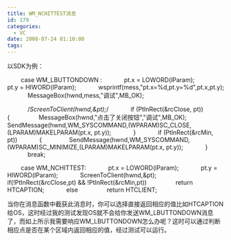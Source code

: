 ```yaml
---
title: WM_NCHITTEST消息
id: 179
categories:
  - VC
date: 2008-07-24 01:10:00
tags:
---
```


    

以SDK为例：

&nbsp;&nbsp;&nbsp;&nbsp;&nbsp;&nbsp;&nbsp; case WM_LBUTTONDOWN :
&nbsp;&nbsp;&nbsp;&nbsp;&nbsp;&nbsp;&nbsp;&nbsp;&nbsp;&nbsp;&nbsp; pt.x = LOWORD(lParam);
&nbsp;&nbsp;&nbsp;&nbsp;&nbsp;&nbsp;&nbsp;&nbsp;&nbsp;&nbsp;&nbsp; pt.y = HIWORD(lParam);
&nbsp;&nbsp;&nbsp;&nbsp;&nbsp;&nbsp;&nbsp;&nbsp;&nbsp;&nbsp;&nbsp; wsprintf(mess,"pt.x=%d,pt.y=%d",pt.x,pt.y);
&nbsp;&nbsp;&nbsp;&nbsp;&nbsp;&nbsp;&nbsp;&nbsp;&nbsp;&nbsp;&nbsp; MessageBox(hwnd,mess,"调试",MB_OK);

&nbsp;&nbsp;&nbsp;&nbsp;&nbsp;&nbsp;&nbsp;&nbsp;&nbsp;&nbsp;&nbsp; /*ScreenToClient(hwnd,&amp;pt);*/
&nbsp;&nbsp;&nbsp;&nbsp;&nbsp;&nbsp;&nbsp;&nbsp;&nbsp;&nbsp;&nbsp; if (PtInRect(&amp;rcClose, pt))
&nbsp;&nbsp;&nbsp;&nbsp;&nbsp;&nbsp;&nbsp;&nbsp;&nbsp;&nbsp;&nbsp; {
&nbsp;&nbsp;&nbsp;&nbsp;&nbsp;&nbsp;&nbsp;&nbsp;&nbsp;&nbsp;&nbsp;&nbsp;&nbsp;&nbsp;&nbsp; MessageBox(hwnd,"点击了关闭按钮","调试",MB_OK);
&nbsp;&nbsp;&nbsp;&nbsp;&nbsp;&nbsp;&nbsp;&nbsp;&nbsp;&nbsp;&nbsp;&nbsp;&nbsp;&nbsp;&nbsp; SendMessage(hwnd,WM_SYSCOMMAND,(WPARAM)SC_CLOSE,(LPARAM)MAKELPARAM(pt.x, pt.y));
&nbsp;&nbsp;&nbsp;&nbsp;&nbsp;&nbsp;&nbsp;&nbsp;&nbsp;&nbsp;&nbsp; }
&nbsp;&nbsp;&nbsp;&nbsp;&nbsp;&nbsp;&nbsp;&nbsp;&nbsp;&nbsp;&nbsp; if (PtInRect(&amp;rcMin, pt))
&nbsp;&nbsp;&nbsp;&nbsp;&nbsp;&nbsp;&nbsp;&nbsp;&nbsp;&nbsp;&nbsp; {
&nbsp;&nbsp;&nbsp;&nbsp;&nbsp;&nbsp;&nbsp;&nbsp;&nbsp;&nbsp;&nbsp;&nbsp;&nbsp;&nbsp; SendMessage(hwnd,WM_SYSCOMMAND,(WPARAM)SC_MINIMIZE,(LPARAM)MAKELPARAM(pt.x, pt.y));
&nbsp;&nbsp;&nbsp;&nbsp;&nbsp;&nbsp;&nbsp;&nbsp;&nbsp;&nbsp;&nbsp; }
&nbsp;&nbsp;&nbsp;&nbsp;&nbsp;&nbsp;&nbsp;&nbsp;&nbsp;&nbsp;&nbsp; break;

&nbsp;&nbsp;&nbsp;&nbsp;&nbsp;&nbsp;&nbsp; case WM_NCHITTEST:
&nbsp;&nbsp;&nbsp;&nbsp;&nbsp;&nbsp;&nbsp;&nbsp;&nbsp;&nbsp;&nbsp; pt.x = LOWORD(lParam);
&nbsp;&nbsp;&nbsp;&nbsp;&nbsp;&nbsp;&nbsp;&nbsp;&nbsp;&nbsp;&nbsp; pt.y = HIWORD(lParam);
&nbsp;&nbsp;&nbsp;&nbsp;&nbsp;&nbsp;&nbsp;&nbsp;&nbsp;&nbsp;&nbsp; ScreenToClient(hwnd,&amp;pt);
&nbsp;&nbsp;&nbsp;&nbsp;&nbsp;&nbsp;&nbsp;&nbsp;&nbsp;&nbsp;&nbsp; if(!PtInRect(&amp;rcClose,pt) &amp;&amp; !PtInRect(&amp;rcMin,pt))
&nbsp;&nbsp;&nbsp;&nbsp;&nbsp;&nbsp;&nbsp;&nbsp;&nbsp;&nbsp;&nbsp;&nbsp;&nbsp;&nbsp;&nbsp; return HTCAPTION;
&nbsp;&nbsp;&nbsp;&nbsp;&nbsp;&nbsp;&nbsp;&nbsp;&nbsp;&nbsp;&nbsp; else
&nbsp;&nbsp;&nbsp;&nbsp;&nbsp;&nbsp;&nbsp;&nbsp;&nbsp;&nbsp;&nbsp;&nbsp;&nbsp;&nbsp;&nbsp; return HTCLIENT;

当你在消息函数中截获此消息时，你可以选择直接返回相应的值比如HTCAPTION给OS，这时经过我的测试发现OS就不会给你发送WM_LBUTTONDOWN消息了，而如上所示我需要响应WM_LBUTTONDOWN怎么办呢？这时可以通过判断相应点是否在某个区域内返回相应的值，经过测试可以运行。

</div>